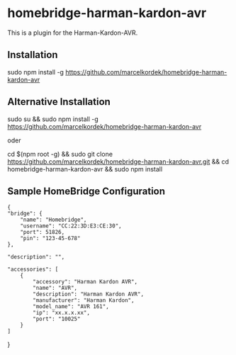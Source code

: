 # homebridge-harman-kardon-avr
This is a plugin for the Harman-Kardon-AVR.

Installation
--------------------
sudo npm install -g https://github.com/marcelkordek/homebridge-harman-kardon-avr

Alternative Installation
--------------------
sudo su && sudo npm install -g https://github.com/marcelkordek/homebridge-harman-kardon-avr

oder 

cd $(npm root -g) && sudo git clone https://github.com/marcelkordek/homebridge-harman-kardon-avr.git && cd homebridge-harman-kardon-avr && sudo npm install

Sample HomeBridge Configuration
--------------------
    {
    "bridge": {
        "name": "Homebridge",
        "username": "CC:22:3D:E3:CE:30",
        "port": 51826,
        "pin": "123-45-678"
    },

    "description": "",

    "accessories": [
        {
            "accessory": "Harman Kardon AVR",
            "name": "AVR",
            "description": "Harman Kardon AVR",
            "manufacturer": "Harman Kardon",
            "model_name": "AVR 161",
            "ip": "xx.x.x.xx",
            "port": "10025"
        }
    ]
}
